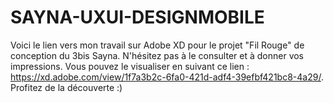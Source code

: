 # SAYNA-UXUI-DESIGNMOBILE
Voici le lien vers mon travail sur Adobe XD pour le projet "Fil Rouge" de conception du 3bis Sayna. N'hésitez pas à le consulter et à donner vos impressions. Vous pouvez le visualiser en suivant ce lien : https://xd.adobe.com/view/1f7a3b2c-6fa0-421d-adf4-39efbf421bc8-4a29/. <br>
Profitez de la découverte :)

